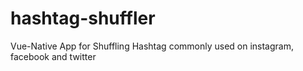 # hashtag-shuffler
Vue-Native App for Shuffling Hashtag commonly used on instagram, facebook and twitter
